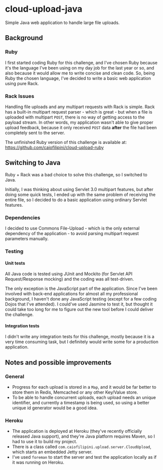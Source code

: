 # cloud-upload-java
Simple Java web application to handle large file uploads.

## Background

### Ruby
I first started coding Ruby for this challenge, and I've chosen Ruby because it's the language I've been using on my day job for the last year or so, and also because it would allow me to write concise and clean code. So, being Ruby the chosen language, I've decided to write a basic web application using pure Rack.

### Rack Issues
Handling file uploads and any multipart requests with Rack is simple. Rack has a built-in multipart request parser - which is great - but when a file is uploaded with multipart `POST`, there is no way of getting access to the payload stream. In other words, my application wasn't able to give proper upload feedback, because it only received `POST` data __after__ the file had been completely sent to the server.

The unfinished Ruby version of this challenge is available at:
https://github.com/caiofilipini/cloud-upload-ruby

## Switching to Java
Ruby + Rack was a bad choice to solve this challenge, so I switched to Java.

Initially, I was thinking about using Servlet 3.0 multipart features, but after doing some quick tests, I ended up with the same problem of receiving the entire file, so I decided to do a basic application using ordinary Servlet features.

### Dependencies
I decided to use Commons File-Upload - which is the only external dependency of the application - to avoid parsing multipart request parameters manually.

### Testing

#### Unit tests
All Java code is tested using JUnit and Mockito (for Servlet API Request/Response mocking) and the coding was all test-driven.

The only exception is the JavaScript part of the application. Since I've been involved with back-end applications for almost all my professional background, I haven't done any JavaScript testing (except for a few coding Dojos that I've attended). I could've used Jasmine to test it, but thought it could take too long for me to figure out the new tool before I could deliver the challenge.

#### Integration tests
I didn't write any integration tests for this challenge, mostly because it is a very time consuming task, but I definitely would write some for a production application.

## Notes and possible improvements

### General
* Progress for each upload is stored in a `Map`, and it would be far better to store them in Redis, Memcached or any other Key/Value store.
* To be able to handle concurrent uploads, each upload needs an unique identifier, and currently a timestamp is being used, so using a better unique id generator would be a good idea.

### Heroku
* The application is deployed at Heroku (they've recently officially released Java support), and they're Java platform requires Maven, so I had to use it to build my project.
* There is a class called `com.caiofilipini.upload.server.CloudUpload`, which starts an embedded Jetty server.
* I've used `foreman` to start the server and test the application locally as if it was running on Heroku.
